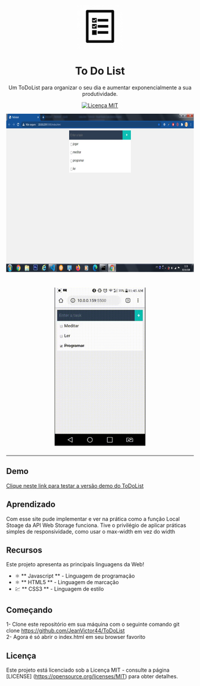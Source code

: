 <h1 align = "center">
  <br>
    <img src = "img/LogoToDoList.jpg" alt = "Logo ToDoList" width = "120">
  <br>
  <br>
  To Do List
</h1>

<p align = "center"> Um ToDoList para organizar o seu dia e aumentar exponencialmente a sua produtividade.</p>

<p align = "center">
  <a href="https://opensource.org/licenses/MIT">
    <img src = "https://img.shields.io/badge/License-MIT-blue.svg" alt = "Licença MIT">
  </a>
</p>

<div >
  <img src = "img/ToDoList-PC.jpeg" alt = "demo" height = "425" >
  <h1 align="center"> <img src = "img/ToDoList-Android.gif" alt = "Gif ToDoList Android" height = "425"></h1>
</div>

<hr />

## Demo 
 
<a href="https://todolistbyjeanmachado.netlify.app" target="_blank" >Clique neste link para testar a versão demo do ToDoList</a>

## Aprendizado
 Com esse site pude implementar e ver na prática como a função Local Stoage da API Web Storage funciona. Tive o privilégio de aplicar práticas simples de responsividade, como usar o max-width em vez do width
 
 
## Recursos

Este projeto apresenta as principais linguagens da Web!

- ⚛️ ** Javascript ** - Linguagem de programação
- ⚛️ ** HTML5 ** - Linguagem de marcação
- 💹 ** CSS3 ** - Linguagem de estilo

## Começando

1- Clone este repositório em sua máquina com o seguinte comando git clone https://github.com/JeanVictor44/ToDoList<br />
2- Agora é só abrir o index.html em seu browser favorito



## Licença

Este projeto está licenciado sob a Licença MIT - consulte a página [LICENSE] (https://opensource.org/licenses/MIT) para obter detalhes.

